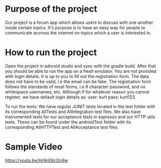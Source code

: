 Purpose of the project
===============

Our project is a forum app which allows users to discuss with one another inside certain topics. It's purpose is to have an easy way for people to communicate accross the internet on topics which a user is interested in.



How to run the project
==============

Open the project in adnroid studio and sync with the gradle build. After that you should be able to run the app on a fresh emulator. You are not provided with login details. It is up to you to fill out the registration form. The data does not have to be valid, i.e the email can be fake. The registration form follows the standards of most forms, i.e 8 character password, and no whitespace usernames, etc. Although if for whatever reason you cannot register, we have default login details as:
user: kurt
pass: kurt123

To run the tests:
We have regular JUNIT tests located in the test folder with its corresponding AllTests and AllIntegration test files. 
We also have instrumented tests for our acceptance tests in espresso and our HTTP utils tests. These can be found under the androidTest folder with its corresponding AllHTTPTest and AllAcceptance test files.

Sample Video
================
https://youtu.be/Hr9nE6cOn9w
